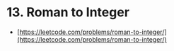 # 13. Roman to Integer

- [https://leetcode.com/problems/roman-to-integer/](https://leetcode.com/problems/roman-to-integer/)
